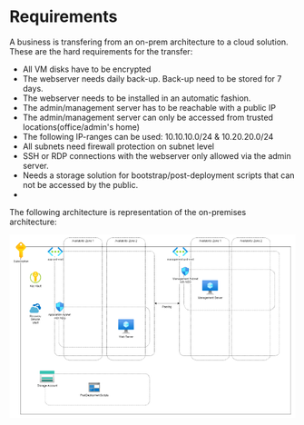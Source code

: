 # **Requirements**

A business is transfering from an on-prem architecture to a cloud solution. These are the hard requirements for the transfer:

- All VM disks have to be encrypted
- The webserver needs daily back-up. Back-up need to be stored for 7 days.
- The webserver needs to be installed in an automatic fashion.
- The admin/management server has to be reachable with a public IP
- The admin/management server can only be accessed from trusted locations(office/admin's home)
- The following IP-ranges can be used: 10.10.10.0/24 & 10.20.20.0/24
- All subnets need firewall protection on subnet level
- SSH or RDP connections with the webserver only allowed via the admin server.
- Needs a storage solution for bootstrap/post-deployment scripts that can not be accessed by the public.
- 

The following architecture is representation of the on-premises architecture:

![On prem Architecture](../Includes/Architecture_On-prem.png)